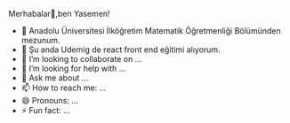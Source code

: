   Merhabalar👋,ben Yasemen!
- 🔭 Anadolu Üniversitesi İlköğretim Matematik Öğretmenliği Bölümünden mezunum.
- 🌱 Şu anda Udemig de react front end eğitimi alıyorum.
- 👯 I’m looking to collaborate on ...
- 🤔 I’m looking for help with ...
- 💬 Ask me about ...
- 📫 How to reach me: ...
- 😄 Pronouns: ...
- ⚡ Fun fact: ...

